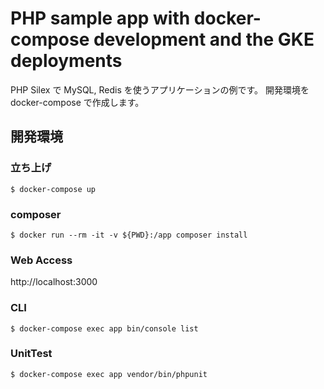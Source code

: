 PHP sample app with docker-compose development and the GKE deployments
==============

PHP Silex で MySQL, Redis を使うアプリケーションの例です。
開発環境を docker-compose で作成します。


開発環境
--------

### 立ち上げ

    $ docker-compose up

### composer

    $ docker run --rm -it -v ${PWD}:/app composer install

### Web Access

http://localhost:3000


### CLI

    $ docker-compose exec app bin/console list

### UnitTest

    $ docker-compose exec app vendor/bin/phpunit
